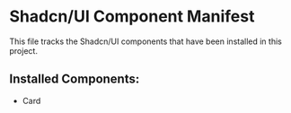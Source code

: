 # Shadcn/UI Component Manifest

This file tracks the Shadcn/UI components that have been installed in this project.

## Installed Components:

- Card
